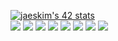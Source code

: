  [![jaeskim's 42 stats](https://badge42.herokuapp.com/api/stats/rlinkfen?privacyEmail=true)](https://github.com/JaeSeoKim/badge42) </br>
 <img src="https://img.shields.io/badge/-C-649bd2?style=for-the-badge&logo=C&logoColor=white"/> <img src="https://img.shields.io/badge/-C++-00599d?style=for-the-badge&logo=CPLUSPLUS&logoColor=white"/>
 <img src="https://img.shields.io/badge/-BASH-121011?style=for-the-badge&logo=gnu-bash&logoColor=white"/>
 <img src="https://img.shields.io/badge/-POSTGRESQL-316192?style=for-the-badge&logo=POSTGRESQL&logoColor=white"/>
 <img src="https://img.shields.io/badge/-SQL-07405E?style=for-the-badge&logo=MYSQL&logoColor=white"/>
 <img src="https://img.shields.io/badge/-CSS3-1572B6?style=for-the-badge&logo=CSS3&logoColor=white"/>
<img src="https://img.shields.io/badge/-JAVASCRIPT-F7DF1E?style=for-the-badge&logo=JAVASCRIPT&logoColor=white"/>
<img src="https://img.shields.io/badge/-BOOTSTRAP-563D7C?style=for-the-badge&logo=BOOTSTRAP&logoColor=white"/> 
